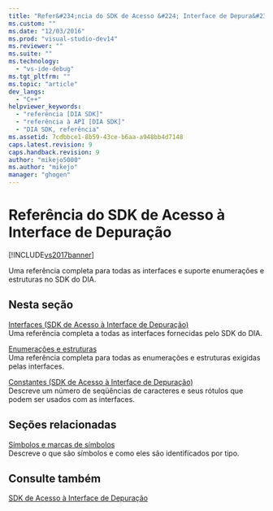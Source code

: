 ```yaml
---
title: "Refer&#234;ncia do SDK de Acesso &#224; Interface de Depura&#231;&#227;o | Microsoft Docs"
ms.custom: ""
ms.date: "12/03/2016"
ms.prod: "visual-studio-dev14"
ms.reviewer: ""
ms.suite: ""
ms.technology: 
  - "vs-ide-debug"
ms.tgt_pltfrm: ""
ms.topic: "article"
dev_langs: 
  - "C++"
helpviewer_keywords: 
  - "referência [DIA SDK]"
  - "referência à API [DIA SDK]"
  - "DIA SDK, referência"
ms.assetid: 7cdbbce1-8b59-43ce-b6aa-a948bb4d7148
caps.latest.revision: 9
caps.handback.revision: 9
author: "mikejo5000"
ms.author: "mikejo"
manager: "ghogen"
---
```

# Refer&#234;ncia do SDK de Acesso &#224; Interface de Depura&#231;&#227;o
[!INCLUDE[vs2017banner](../../code-quality/includes/vs2017banner.md)]

Uma referência completa para todas as interfaces e suporte enumerações e estruturas no SDK do DIA.  
  
## Nesta seção  
 [Interfaces \(SDK de Acesso à Interface de Depuração\)](../../debugger/debug-interface-access/interfaces-debug-interface-access-sdk.md)  
 Uma referência completa a todas as interfaces fornecidas pelo SDK do DIA.  
  
 [Enumerações e estruturas](../../debugger/debug-interface-access/enumerations-and-structures.md)  
 Uma referência completa para todas as enumerações e estruturas exigidas pelas interfaces.  
  
 [Constantes \(SDK de Acesso à Interface de Depuração\)](../../debugger/debug-interface-access/constants-debug-interface-access-sdk.md)  
 Descreve um número de seqüências de caracteres e seus rótulos que podem ser usados com as interfaces.  
  
## Seções relacionadas  
 [Símbolos e marcas de símbolos](../../debugger/debug-interface-access/symbols-and-symbol-tags.md)  
 Descreve o que são símbolos e como eles são identificados por tipo.  
  
## Consulte também  
 [SDK de Acesso à Interface de Depuração](../../debugger/debug-interface-access/debug-interface-access-sdk.md)